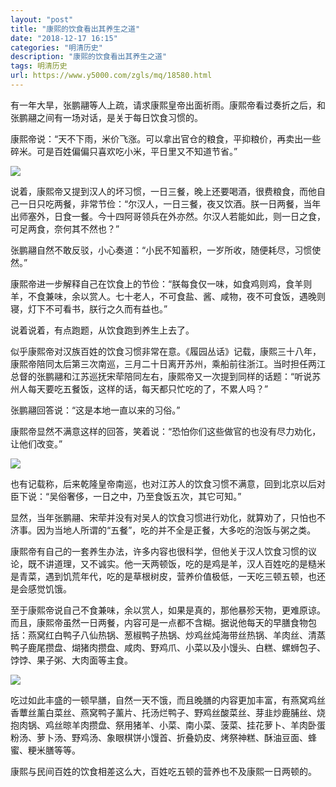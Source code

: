 ```yaml
---
layout: "post"
title: "康熙的饮食看出其养生之道"
date: "2018-12-17 16:15"
categories: "明清历史"
description: "康熙的饮食看出其养生之道"
tags: 明清历史
url: https://www.y5000.com/zgls/mq/18580.html
---
```






有一年大旱，张鹏翮等人上疏，请求康熙皇帝出面祈雨。康熙帝看过奏折之后，和张鹏翮之间有一场对话，是关于每日饮食习惯的。

康熙帝说：“天不下雨，米价飞涨。可以拿出官仓的粮食，平抑粮价，再卖出一些碎米。可是百姓偏偏只喜欢吃小米，平日里又不知道节省。”

![](https://img.y5000.com/uploads/allimg/170405/8-1F405105036236.jpg)

说着，康熙帝又提到汉人的坏习惯，一日三餐，晚上还要喝酒，很费粮食，而他自己一日只吃两餐，非常节俭：“尔汉人，一日三餐，夜又饮酒。朕一日两餐，当年出师塞外，日食一餐。今十四阿哥领兵在外亦然。尔汉人若能如此，则一日之食，可足两食，奈何其不然也？”

张鹏翮自然不敢反驳，小心奏道：“小民不知蓄积，一岁所收，随便耗尽，习惯使然。”

康熙帝进一步解释自己在饮食上的节俭：“朕每食仅一味，如食鸡则鸡，食羊则羊，不食兼味，余以赏人。七十老人，不可食盐、酱、咸物，夜不可食饭，遇晚则寝，灯下不可看书，朕行之久而有益也。”

说着说着，有点跑题，从饮食跑到养生上去了。

似乎康熙帝对汉族百姓的饮食习惯非常在意。《履园丛话》记载，康熙三十八年，康熙帝陪同太后第三次南巡，三月二十日离开苏州，乘船前往浙江。当时担任两江总督的张鹏翮和江苏巡抚宋荦陪同左右，康熙帝又一次提到同样的话题：“听说苏州人每天要吃五餐饭，这样的话，每天都只忙吃的了，不累人吗？”

张鹏翮回答说：“这是本地一直以来的习俗。”

康熙帝显然不满意这样的回答，笑着说：“恐怕你们这些做官的也没有尽力劝化，让他们改变。”

![](https://img.y5000.com/uploads/allimg/170405/8-1F40510502TZ.jpg)

也有记载称，后来乾隆皇帝南巡，也对江苏人的饮食习惯不满意，回到北京以后对臣下说：“吴俗奢侈，一日之中，乃至食饭五次，其它可知。”

显然，当年张鹏翮、宋荦并没有对吴人的饮食习惯进行劝化，就算劝了，只怕也不济事。因为当地人所谓的“五餐”，吃的并不全是正餐，大多吃的泡饭与粥之类。

康熙帝有自己的一套养生办法，许多内容也很科学，但他关于汉人饮食习惯的议论，既不讲道理，又不诚实。他一天两顿饭，吃的是鸡是羊，汉人百姓吃的是糙米是青菜，遇到饥荒年代，吃的是草根树皮，营养价值极低，一天吃三顿五顿，也还是会感觉饥饿。

至于康熙帝说自己不食兼味，余以赏人，如果是真的，那他暴殄天物，更难原谅。而且，康熙帝虽然一日两餐，内容可是一点都不含糊。据说他每天的早膳食物包括：燕窝红白鸭子八仙热锅、葱椒鸭子热锅、炒鸡丝炖海带丝热锅、羊肉丝、清蒸鸭子鹿尾攒盘、煳猪肉攒盘、咸肉、野鸡爪、小菜以及小馒头、白糕、螺蛳包子、饽饽、果子粥、大肉面等主食。

![](https://img.y5000.com/uploads/allimg/170405/8-1F405105020955.jpg)

吃过如此丰盛的一顿早膳，自然一天不饿，而且晚膳的内容更加丰富，有燕窝鸡丝香蕈丝薰白菜丝、燕窝鸭子薰片、托汤烂鸭子、野鸡丝酸菜丝、芽韭炒鹿脯丝、烧抱肉锅、鸡丝晾羊肉攒盘、祭用猪羊、小菜、南小菜、菠菜、挂花萝卜、羊肉卧蛋粉汤、萝卜汤、野鸡汤、象眼棋饼小馒首、折叠奶皮、烤祭神糕、酥油豆面、蜂蜜、粳米膳等等。

康熙与民间百姓的饮食相差这么大，百姓吃五顿的营养也不及康熙一日两顿的。
